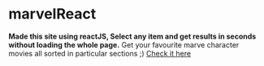 # marvelReact
**Made this site using reactJS, Select any item and get results in seconds without loading the whole page.**
Get your favourite marve character movies all sorted in particular sections ;)
[Check it here](https://qtj4m.csb.app/)
